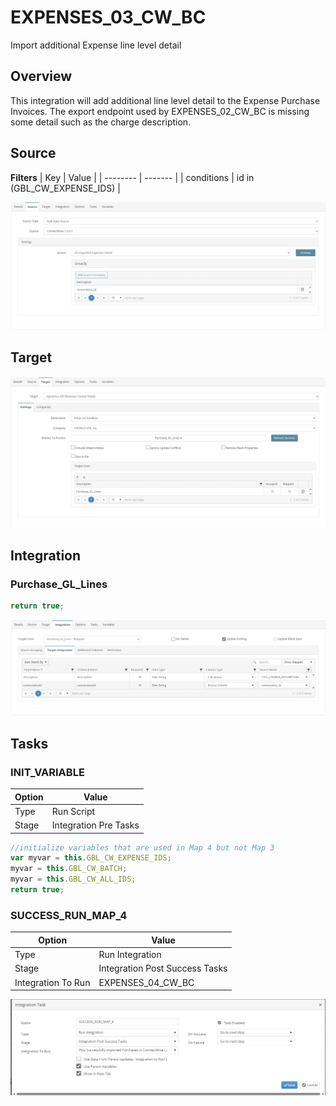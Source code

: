 # EXPENSES_03_CW_BC
Import additional Expense line level detail

## Overview
This integration will add additional line level detail to the Expense Purchase Invoices. The export endpoint used by EXPENSES_02_CW_BC is missing some detail such as the charge description.

## Source
**Filters**
| Key    | Value |
| -------- | ------- |
| conditions | id in (GBL_CW_EXPENSE_IDS) |

![Source](./Images/Source.png)

## Target
![Target](./Images/Target.png)

## Integration


### Purchase_GL_Lines
```javascript
return true;
```
![Purchase_GL_Lines](./Images/Purchase_GL_Lines.png)

## Tasks

### INIT_VARIABLE
| Option    | Value |
| -------- | ------- |
| Type  | Run Script   |
| Stage | Integration Pre Tasks  |
```javascript
//initialize variables that are used in Map 4 but not Map 3
var myvar = this.GBL_CW_EXPENSE_IDS;
myvar = this.GBL_CW_BATCH;
myvar = this.GBL_CW_ALL_IDS;
return true;
```


### SUCCESS_RUN_MAP_4
| Option    | Value |
| -------- | ------- |
| Type  | Run Integration   |
| Stage | Integration Post Success Tasks  |
| Integration To Run | EXPENSES_04_CW_BC  |

![SUCCESS_RUN_MAP_4](./Images/SUCCESS_RUN_MAP_4.png)
